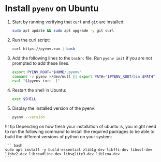 # Install `pyenv` on Ubuntu

1. Start by running verifying that `curl` and `git` are installed:
    ``` bash
    sudo apt update && sudo apt upgrade -y git curl
    ```

2. Run the curl script:
    ``` bash
    curl https://pyenv.run | bash
    ```

3. Add the following lines to the `bashrc` file. Run `pyenv init` if you are not prompted to add these lines.
    ``` bash
    export PYENV_ROOT="$HOME/.pyenv"
    command -v pyenv >/dev/null || export PATH="$PYENV_ROOT/bin:$PATH"
    eval "$(pyenv init -)"
    ```

4. Restart the shell in Ubuntu:
    ``` bash
    exec $SHELL
    ```

5. Display the installed version of the pyenv:
    ``` bash
    pyenv --version
    ```

!!! tip
    Depending on how fresh your installation of ubuntu is, you might need to run the following command to install the required packages to be able to build the different versions of python on your system:

    ``` bash
    sudo apt install -y build-essential zlib1g-dev libffi-dev libssl-dev libbz2-dev libreadline-dev libsqlite3-dev liblzma-dev
    ```